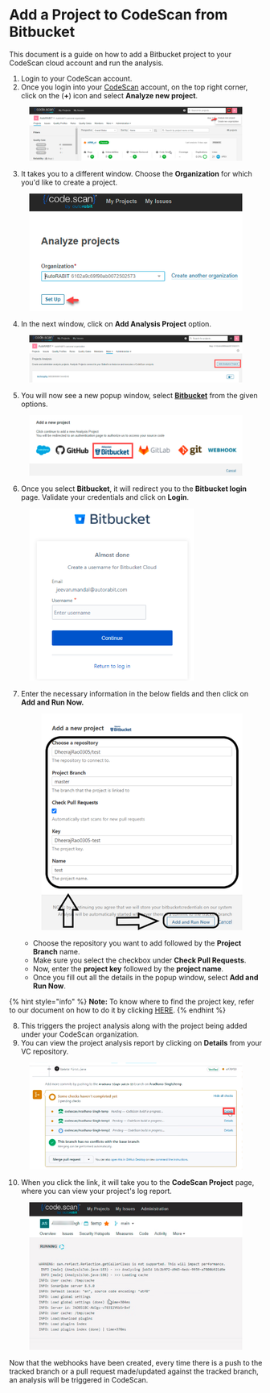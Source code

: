 # Add a Project to CodeScan from Bitbucket

This document is a guide on how to add a Bitbucket project to your CodeScan cloud account and run the analysis.

1. Login to your CodeScan account.
2. Once you login into your [CodeScan](https://www.codescan.io/) account, on the top right corner, click on the (**+**) icon and select **Analyze new project**.

<figure><img src="../../../../.gitbook/assets/image (22) (1) (1) (1) (1) (1) (1) (1) (1) (1) (1).png" alt=""><figcaption></figcaption></figure>

3. It takes you to a different window. Choose the **Organization** for which you'd like to create a project.

<figure><img src="../../../../.gitbook/assets/image (23) (1) (1) (1) (1) (1) (1) (1) (1) (1) (1).png" alt=""><figcaption></figcaption></figure>

4. In the next window, click on **Add Analysis Project** option.

<figure><img src="../../../../.gitbook/assets/image (24) (1) (1) (1) (1) (1) (1) (1) (1) (1) (1).png" alt=""><figcaption></figcaption></figure>

5. You will now see a new popup window, select [**Bitbucket**](https://knowledgebase.autorabit.com/codescan/docs/integrating-codescan-in-bitbucket-pipelines) from the given options.

<figure><img src="../../../../.gitbook/assets/image (25) (1) (1) (1) (1) (1) (1) (1) (1) (1) (1).png" alt=""><figcaption></figcaption></figure>

6. Once you select **Bitbucket**, it will redirect you to the **Bitbucket login** page. Validate your credentials and click on **Login**.

<figure><img src="../../../../.gitbook/assets/image (26) (1) (1) (1) (1) (1) (1) (1) (1) (1) (1).png" alt="" width="328"><figcaption></figcaption></figure>

7.  Enter the necessary information in the below fields and then click on **Add and Run Now.**

    <figure><img src="../../../../.gitbook/assets/image (30) (1) (1) (1) (1) (1) (1) (1) (1) (1) (1).png" alt="" width="450"><figcaption></figcaption></figure>

    * Choose the repository you want to add followed by the **Project Branch** name.
    * Make sure you select the checkbox under **Check Pull Requests**.
    * Now, enter the **project key** followed by the **project name**.
    * Once you fill out all the details in the popup window, select **Add and Run Now**.

{% hint style="info" %}
**Note:** To know where to find the project key, refer to our document on how to do it by clicking [HERE](https://knowledgebase.autorabit.com/codescan/docs/finding-your-project-key).
{% endhint %}

8. This triggers the project analysis along with the project being added under your CodeScan organization.
9. You can view the project analysis report by clicking on **Details** from your VC repository.

<figure><img src="../../../../.gitbook/assets/image (28) (1) (1) (1) (1) (1) (1) (1) (1) (1) (1).png" alt="" width="563"><figcaption></figcaption></figure>

10. When you click the link, it will take you to the **CodeScan Project** page, where you can view your project's log report.

<figure><img src="../../../../.gitbook/assets/image (29) (1) (1) (1) (1) (1) (1) (1) (1) (1) (1).png" alt=""><figcaption></figcaption></figure>

Now that the webhooks have been created, every time there is a push to the tracked branch or a pull request made/updated against the tracked branch, an analysis will be triggered in CodeScan.
